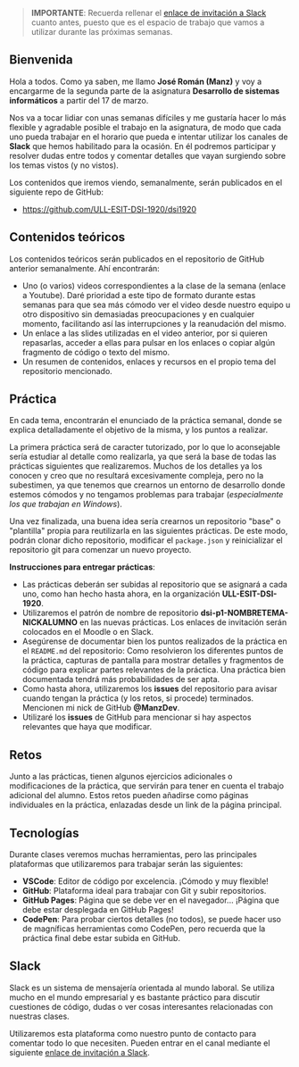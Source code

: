 > **IMPORTANTE**: Recuerda rellenar el [enlace de invitación a Slack](https://join.slack.com/t/dsi1920/shared_invite/zt-cqa0rxtx-Df5HqLb07dluNO8i5aEanQ) cuanto antes, puesto que es el espacio de trabajo que vamos a utilizar durante las próximas semanas.

## Bienvenida

Hola a todos. Como ya saben, me llamo **José Román (Manz)** y voy a encargarme de la segunda parte de la asignatura **Desarrollo de sistemas informáticos** a partir del 17 de marzo.

Nos va a tocar lidiar con unas semanas difíciles y me gustaría hacer lo más flexible y agradable posible el trabajo en la asignatura, de modo que cada uno pueda trabajar en el horario que pueda e intentar utilizar los canales de **Slack** que hemos habilitado para la ocasión. En él podremos participar y resolver dudas entre todos y comentar detalles que vayan surgiendo sobre los temas vistos (y no vistos).

Los contenidos que iremos viendo, semanalmente, serán publicados en el siguiente repo de GitHub:

- https://github.com/ULL-ESIT-DSI-1920/dsi1920

## Contenidos teóricos

Los contenidos teóricos serán publicados en el repositorio de GitHub anterior semanalmente. Ahí encontrarán:

- Uno (o varios) videos correspondientes a la clase de la semana (enlace a Youtube). Daré prioridad a este tipo de formato durante estas semanas para que sea más cómodo ver el video desde nuestro equipo u otro dispositivo sin demasiadas preocupaciones y en cualquier momento, facilitando así las interrupciones y la reanudación del mismo.
- Un enlace a las slides utilizadas en el video anterior, por si quieren repasarlas, acceder a ellas para pulsar en los enlaces o copiar algún fragmento de código o texto del mismo.
- Un resumen de contenidos, enlaces y recursos en el propio tema del repositorio mencionado.

## Práctica

En cada tema, encontrarán el enunciado de la práctica semanal, donde se explica detalladamente el objetivo de la misma, y los puntos a realizar.

La primera práctica será de caracter tutorizado, por lo que lo aconsejable sería estudiar al detalle como realizarla, ya que será la base de todas las prácticas siguientes que realizaremos. Muchos de los detalles ya los conocen y creo que no resultará excesivamente compleja, pero no la subestimen, ya que tenemos que crearnos un entorno de desarrollo donde estemos cómodos y no tengamos problemas para trabajar (_especialmente los que trabajan en Windows_).

Una vez finalizada, una buena idea sería crearnos un repositorio "base" o "plantilla" propia para reutilizarla en las siguientes prácticas. De este modo, podrán clonar dicho repositorio, modificar el `package.json` y reinicializar el repositorio git para comenzar un nuevo proyecto.

**Instrucciones para entregar prácticas**:

- Las prácticas deberán ser subidas al repositorio que se asignará a cada uno, como han hecho hasta ahora, en la organización **ULL-ESIT-DSI-1920**.
- Utilizaremos el patrón de nombre de repositorio **dsi-p1-NOMBRETEMA-NICKALUMNO** en las nuevas prácticas. Los enlaces de invitación serán colocados en el Moodle o en Slack.
- Asegúrense de documentar bien los puntos realizados de la práctica en el `README.md` del repositorio: Como resolvieron los diferentes puntos de la práctica, capturas de pantalla para mostrar detalles y fragmentos de código para explicar partes relevantes de la práctica. Una práctica bien documentada tendrá más probabilidades de ser apta.
- Como hasta ahora, utilizaremos los **issues** del repositorio para avisar cuando tengan la práctica (y los retos, si procede) terminados. Mencionen mi nick de GitHub **@ManzDev**.
- Utilizaré los **issues** de GitHub para mencionar si hay aspectos relevantes que haya que modificar.

## Retos

Junto a las prácticas, tienen algunos ejercicios adicionales o modificaciones de la práctica, que servirán para tener en cuenta el trabajo adicional del alumno. Estos retos pueden añadirse como páginas individuales en la práctica, enlazadas desde un link de la página principal.

## Tecnologías

Durante clases veremos muchas herramientas, pero las principales plataformas que utilizaremos para trabajar serán las siguientes:

- **VSCode**: Editor de código por excelencia. ¡Cómodo y muy flexible!
- **GitHub**: Plataforma ideal para trabajar con Git y subir repositorios.
- **GitHub Pages**: Página que se debe ver en el navegador... ¡Página que debe estar desplegada en GitHub Pages!
- **CodePen**: Para probar ciertos detalles (no todos), se puede hacer uso de magníficas herramientas como CodePen, pero recuerda que la práctica final debe estar subida en GitHub.

## Slack

Slack es un sistema de mensajería orientada al mundo laboral. Se utiliza mucho en el mundo empresarial y es bastante práctico para discutir cuestiones de código, dudas o ver cosas interesantes relacionadas con nuestras clases.

Utilizaremos esta plataforma como nuestro punto de contacto para comentar todo lo que necesiten. Pueden entrar en el canal mediante el siguiente [enlace de invitación a Slack](https://join.slack.com/t/dsi1920/shared_invite/zt-cqa0rxtx-Df5HqLb07dluNO8i5aEanQ).
